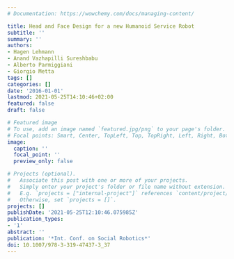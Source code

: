 ```yaml
---
# Documentation: https://wowchemy.com/docs/managing-content/

title: Head and Face Design for a new Humanoid Service Robot
subtitle: ''
summary: ''
authors:
- Hagen Lehmann
- Anand Vazhapilli Sureshbabu
- Alberto Parmiggiani
- Giorgio Metta
tags: []
categories: []
date: '2016-01-01'
lastmod: 2021-05-25T14:10:46+02:00
featured: false
draft: false

# Featured image
# To use, add an image named `featured.jpg/png` to your page's folder.
# Focal points: Smart, Center, TopLeft, Top, TopRight, Left, Right, BottomLeft, Bottom, BottomRight.
image:
  caption: ''
  focal_point: ''
  preview_only: false

# Projects (optional).
#   Associate this post with one or more of your projects.
#   Simply enter your project's folder or file name without extension.
#   E.g. `projects = ["internal-project"]` references `content/project/deep-learning/index.md`.
#   Otherwise, set `projects = []`.
projects: []
publishDate: '2021-05-25T12:10:46.075985Z'
publication_types:
- '1'
abstract: ''
publication: '*Int. Conf. on Social Robotics*'
doi: 10.1007/978-3-319-47437-3_37
---
```

